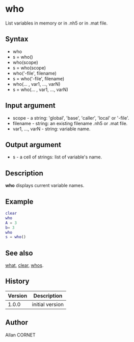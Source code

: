

# who

List variables in memory or in .nh5 or in .mat file.

## Syntax

- who
- s = who()
- who(scope)
- s = who(scope)
- who('-file', filename)
- s = who('-file', filename)
- who(... , var1, ..., varN)
- s = who(... , var1, ..., varN)

## Input argument

 - scope - a string: 'global', 'base', 'caller', 'local' or '-file'.
 - filename - string: an existing filename .nh5 or .mat file.
 - var1, ..., varN - string: variable name.

## Output argument

 - s - a cell of strings: list of variable's name.

## Description


  <p><b>who</b> displays current variable names.</p>


## Example

```matlab
clear
who
A = 3
b= 3
who
s = who()
```

## See also

[what](../functions_manager/what.md), [clear](clear.md), [whos](whos.md).
## History

|Version|Description|
|------|------|
|1.0.0|initial version|


## Author

Allan CORNET



